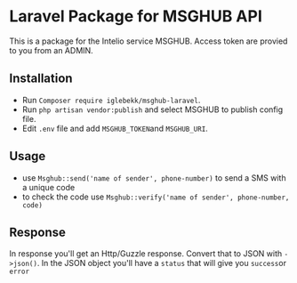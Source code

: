 # Laravel Package for MSGHUB API
This is a package for the Intelio service MSGHUB.
Access token are provied to you from an ADMIN.

## Installation

- Run `Composer require iglebekk/msghub-laravel`.
- Run `php artisan vendor:publish` and select MSGHUB to publish config file.
- Edit `.env` file and add `MSGHUB_TOKEN`and `MSGHUB_URI`.

## Usage
- use `Msghub::send('name of sender', phone-number)` to send a SMS with a unique code
- to check the code use `Msghub::verify('name of sender', phone-number, code)`

## Response
In response you'll get an Http/Guzzle response. Convert that to JSON with `->json()`. In the JSON object you'll have a `status` that will give you `success`or `error`
